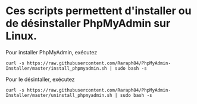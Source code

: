 # Ces scripts permettent d'installer ou de désinstaller PhpMyAdmin sur Linux.

Pour installer PhpMyAdmin, exécutez
```
curl -s https://raw.githubusercontent.com/Raraph84/PhpMyAdmin-Installer/master/install_phpmyadmin.sh | sudo bash -s
```

Pour le désintaller, exécutez
```
curl -s https://raw.githubusercontent.com/Raraph84/PhpMyAdmin-Installer/master/uninstall_phpmyadmin.sh | sudo bash -s
```
